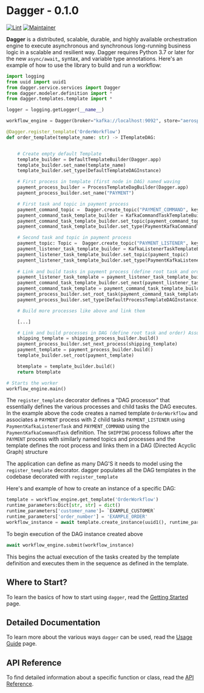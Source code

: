 # Dagger - 0.1.0

[![Lint](https://github.com/wayfair-incubator/dagger/actions/workflows/lint.yml/badge.svg?branch=main)](https://github.com/wayfair-incubator/dagger/actions/workflows/lint.yml)
[![Maintainer](https://img.shields.io/badge/Maintainer-Wayfair-7F187F)](https://wayfair.github.io)

**Dagger** is a distributed, scalable, durable, and highly available orchestration engine to execute asynchronous and
synchronous long-running business logic in a scalable and resilient way.
Dagger requires Python 3.7 or later for the new `async/await`_ syntax, and variable type annotations.
Here's an example of how to use the library to build and run a workflow:

```python
import logging
from uuid import uuid1
from dagger.service.services import Dagger
from dagger.modeler.definition import *
from dagger.templates.template import *

logger = logging.getLogger(__name__)

workflow_engine = Dagger(broker="kafka://localhost:9092", store="aerospike://", datadir="/tmp/data/")

@Dagger.register_template('OrderWorkflow')
def order_template(template_name: str) -> ITemplateDAG:


    # Create empty default Template
    template_builder = DefaultTemplateBuilder(Dagger.app)
    template_builder.set_name(template_name)
    template_builder.set_type(DefaultTemplateDAGInstance)

    # First process in template (first node in DAG) named waving
    payment_process_builder = ProcessTemplateDagBuilder(Dagger.app)
    payment_process_builder.set_name("PAYMENT")

    # First task and topic in payment process
    payment_command_topic =  Dagger.create_topic("PAYMENT_COMMAND", key_type=bytes, value_type=bytes)
    payment_command_task_template_builder = KafkaCommandTaskTemplateBuilder(Dagger.app)
    payment_command_task_template_builder.set_topic(payment_command_topic)
    payment_command_task_template_builder.set_type(PaymentKafkaCommandTask)

    # Second task and topic in payment process
    payment_topic: Topic =  Dagger.create_topic("PAYMENT_LISTENER", key_type=bytes, value_type=bytes)
    payment_listener_task_template_builder = KafkaListenerTaskTemplateBuilder(Dagger.app)
    payment_listener_task_template_builder.set_topic(payment_topic)
    payment_listener_task_template_builder.set_type(PaymentKafkaListenerTask)
    
    # Link and build tasks in payment process (define root task and order, essentially just created a child DAG inside the parent DAG)
    payment_listener_task_template = payment_listener_task_template_builder.build()
    payment_command_task_template_builder.set_next(payment_listener_task_template)
    payment_command_task_template = payment_command_task_template_builder.build()
    payment_process_builder.set_root_task(payment_command_task_template)
    payment_process_builder.set_type(DefaultProcessTemplateDAGInstance)

    # Build more processes like above and link them

    [...]

    # Link and build processes in DAG (define root task and order) Assuming one more process called "SHIPPING" was created, this would be the flow:
    shipping_template = shipping_process_builder.build()
    payment_process_builder.set_next_process(shipping_template)
    payment_template = payment_process_builder.build()
    template_builder.set_root(payment_template)

    btemplate = template_builder.build()
    return btemplate

# Starts the worker
workflow_engine.main()
```

The ``register_template`` decorator defines a "DAG processor" that essentially defines the various processes and child
tasks the DAG executes. In the example above the code creates a named template ``OrderWorkflow``  and associates
a ``PAYMENT`` process with 2 child tasks ``PAYMENT_LISTENER`` using ``PaymentKafkaListenerTask`` and ``PAYMENT_COMMAND``
using the ``PaymentKafkaCommandTask`` definition. The ``SHIPPING`` process follows
after the ``PAYMENT`` process with similarly named topics and processes and the template defines the root process and
links them in a DAG (Directed Acyclic Graph) structure

The application can define as many DAG'S it needs to model using the ``register_template``
decorator. dagger populates all the DAG templates in the codebase decorated with `register_template`

Here's and example of how to create an instance of a specific DAG:

```python
template = workflow_engine.get_template('OrderWorkflow')
runtime_parameters:Dict[str, str] = dict()
runtime_parameters['customer_name']= `EXAMPLE_CUSTOMER`
runtime_parameters['order_number'] = 'EXAMPLE_ORDER' 
workflow_instance = await template.create_instance(uuid1(), runtime_parameters)
```

To begin execution of the DAG instance created above

```python
await workflow_engine.submit(workflow_instance)
```

This begins the actual execution of the tasks created by the template definition and executes them in the sequence as
defined in the template.

## Where to Start?

To learn the basics of how to start using `dagger`, read the [Getting Started][getting-started] page.

## Detailed Documentation

To learn more about the various ways `dagger` can be used, read the [Usage Guide][usage-guide] page.

## API Reference

To find detailed information about a specific function or class, read the [API Reference][api-reference].

[getting-started]: getting-started.md
[usage-guide]: usage-guide/fundamentals.md
[api-reference]: api.md
